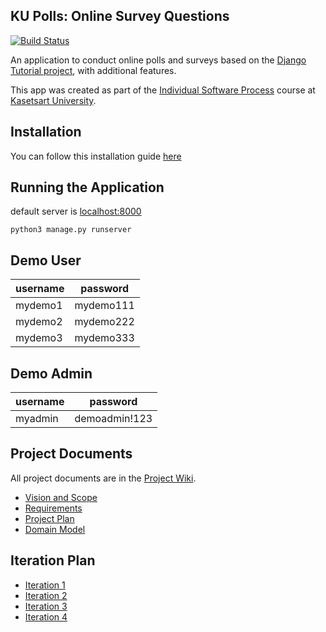 ## KU Polls: Online Survey Questions 

[![Build Status](https://github.com/Thanchida/ku-polls/actions/workflows/ci.yml/badge.svg)](https://github.com/Thanchida/ku-polls/actions)


An application to conduct online polls and surveys based
on the [Django Tutorial project](https://docs.djangoproject.com/en/5.1/intro/tutorial01/), with
additional features.

This app was created as part of the [Individual Software Process](
https://cpske.github.io/ISP) course at [Kasetsart University](https://www.ku.ac.th).

## Installation
You can follow this installation guide [here](Installation.md)

## Running the Application

default server is [localhost:8000](http://localhost:8000/)
```commandline
python3 manage.py runserver
```

## Demo User
| username  |password|
|-----------|--------|
| mydemo1   |mydemo111|
| mydemo2   |mydemo222|
| mydemo3   |mydemo333|

## Demo Admin
| username  | password      |
|-----------|---------------|
| myadmin   | demoadmin!123 |

## Project Documents

All project documents are in the [Project Wiki](../../wiki/Home).

- [Vision and Scope](../../wiki/Vision%20and%20Scope)
- [Requirements](../../wiki/Requirements)
- [Project Plan](../../wiki/Project%20Plan)
- [Domain Model](../../wiki/Domain%20model)

## Iteration Plan
- [Iteration 1](../../wiki/Iteration%201%20Plan)
- [Iteration 2](../../wiki/Iteration%202%20Plan)
- [Iteration 3](../../wiki/Iteration%203%20Plan)
- [Iteration 4](../../wiki/Iteration%204%20Plan)